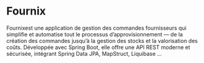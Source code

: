 # Fournix
Fournixest une application de gestion des commandes fournisseurs qui simplifie et automatise tout le processus d’approvisionnement — de la création des commandes jusqu’à la gestion des stocks et la valorisation des coûts. Développée avec Spring Boot, elle offre une API REST moderne et sécurisée, intégrant Spring Data JPA, MapStruct, Liquibase  ...
